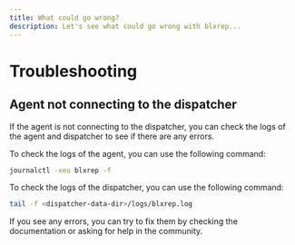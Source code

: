 ```yaml
---
title: What could go wrong?
description: Let's see what could go wrong with blxrep...
---
```

# Troubleshooting

## Agent not connecting to the dispatcher

If the agent is not connecting to the dispatcher, you can check the logs of the agent and dispatcher to see if there are any errors.

To check the logs of the agent, you can use the following command:

```bash
journalctl -xeu blxrep -f
```

To check the logs of the dispatcher, you can use the following command:

```bash
tail -f <dispatcher-data-dir>/logs/blxrep.log
```

If you see any errors, you can try to fix them by checking the documentation or asking for help in the community.

